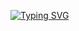 [![Typing SVG](https://readme-typing-svg.demolab.com?font=Open+Sans&duration=2000&pause=1&center=true&multiline=true&random=false&width=435&height=40&lines=I+am+Neeraj+Sathish+Kumar)](https://git.io/typing-svg)


<!--
**NeerajCodz/NeerajCodz** is a ✨ _special_ ✨ repository because its `README.md` (this file) appears on your GitHub profile.

Here are some ideas to get you started:

- 🔭 I’m currently working on ...
- 🌱 I’m currently learning ...
- 👯 I’m looking to collaborate on ...
- 🤔 I’m looking for help with ...
- 💬 Ask me about ...
- 📫 How to reach me: ...
- 😄 Pronouns: ...
- ⚡ Fun fact: ...
-->
